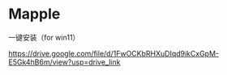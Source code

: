 # Mapple
一键安装（for win11）

https://drive.google.com/file/d/1FwOCKbRHXuDIqd9ikCxGpM-E5Gk4hB6m/view?usp=drive_link
